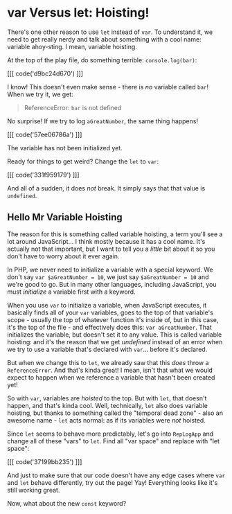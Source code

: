 # var Versus let: Hoisting!

There's one other reason to use `let` instead of `var`. To understand it, we need
to get really nerdy and talk about something with a cool name: variable ahoy-sting.
I mean, variable hoisting.

At the top of the play file, do something terrible: `console.log(bar)`:

[[[ code('d9bc24d670') ]]]

I know! This doesn't even make sense - there is *no* variable called `bar`!
When we try it, we get:

> ReferenceError: `bar` is not defined

No surprise! If we try to log `aGreatNumber`, the same thing happens!

[[[ code('57ee06786a') ]]]

The variable has not been initialized yet.

Ready for things to get weird? Change the `let` to `var`:

[[[ code('331f959179') ]]]

And all of a sudden, it does *not* break. It simply says that that value is `undefined`.

## Hello Mr Variable Hoisting

The reason for this is something called variable hoisting, a term you'll see a lot
around JavaScript... I think mostly because it has a cool name. It's actually not
that important, but I want to tell you a *little* bit about it so you don't have
to worry about it ever again.

In PHP, we never need to initialize a variable with a special keyword. We don't say
`var $aGreatNumber = 10`, we just say `$aGreatNumber = 10` and we're good to go. But
in many other languages, including JavaScript, you must *initialize* a variable first
with a keyword.

When you use `var` to initialize a variable, when JavaScript executes, it basically
finds all of your `var` variables, goes to the top of that variable's scope - usually
the top of whatever function it's inside of, but in this case, it's the top of the
file - and effectively does this: `var aGreatNumber`. That initializes the variable,
but doesn't set it to any value. This is called variable hoisting: and it's the reason
that we get *undefined* instead of an error when we try to use a variable that's
declared with `var`... before it's declared.

But when we change this to `let`, we already saw that this *does* throw a `ReferenceError`.
And that's kinda great! I mean, isn't that what we would expect to happen when we
reference a variable that hasn't been created yet!

So with `var`, variables are *hoisted* to the top. But with `let`, that doesn't
happen, and that's kinda cool. Well, technically, `let` also does variable hoisting,
but thanks to something called the "temporal dead zone" - also an awesome name -
`let` acts normal: as if its variables were *not* hoisted.

Since `let` seems to behave more predictably, let's go into `RepLogApp` and change
all of these "vars" to `let`. Find all "var space" and replace with "let space":

[[[ code('37199bb235') ]]]

And just to make sure that our code doesn't have any edge cases where `var` and `let`
behave differently, try out the page! Yay! Everything looks like it's still working
great.

Now, what about the new `const` keyword?
